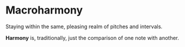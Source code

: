 # Macroharmony

Staying within the same, pleasing realm of pitches and intervals.

**Harmony** is, traditionally, just the comparison of one note with another.
